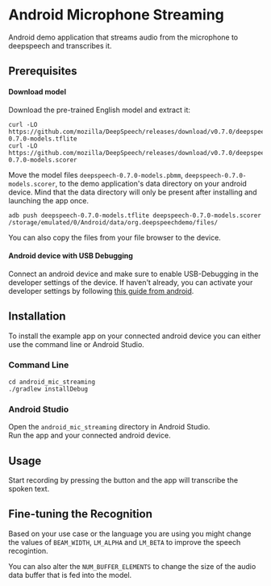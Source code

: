 # Android Microphone Streaming

Android demo application that streams audio from the microphone to deepspeech and transcribes it.

## Prerequisites

#### Download model

Download the pre-trained English model and extract it:
```
curl -LO https://github.com/mozilla/DeepSpeech/releases/download/v0.7.0/deepspeech-0.7.0-models.tflite
curl -LO https://github.com/mozilla/DeepSpeech/releases/download/v0.7.0/deepspeech-0.7.0-models.scorer
```

Move the model files `deepspeech-0.7.0-models.pbmm`, `deepspeech-0.7.0-models.scorer`, to the demo application's data directory on your android device.
Mind that the data directory will only be present after installing and launching the app once.

```
adb push deepspeech-0.7.0-models.tflite deepspeech-0.7.0-models.scorer /storage/emulated/0/Android/data/org.deepspeechdemo/files/
```

You can also copy the files from your file browser to the device.

#### Android device with USB Debugging

Connect an android device and make sure to enable USB-Debugging in the developer settings of the device. If haven't already, you can activate your developer settings by following [this guide from android](https://developer.android.com/studio/debug/dev-options#enable).

## Installation

To install the example app on your connected android device you can either use the command line or Android Studio.

### Command Line

```
cd android_mic_streaming
./gradlew installDebug
``` 

### Android Studio

Open the `android_mic_streaming` directory in Android Studio.  
Run the app and your connected android device.

## Usage

Start recording by pressing the button and the app will transcribe the spoken text.

## Fine-tuning the Recognition

Based on your use case or the language you are using you might change the values of `BEAM_WIDTH`, `LM_ALPHA` and `LM_BETA` to improve the speech recogintion. 

You can also alter the `NUM_BUFFER_ELEMENTS` to change the size of the audio data buffer that is fed into the model. 